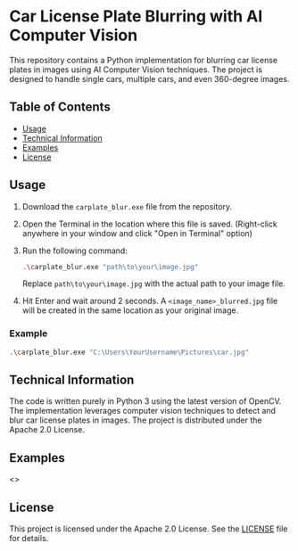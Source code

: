 # Car License Plate Blurring with AI Computer Vision

This repository contains a Python implementation for blurring car license plates in images using AI Computer Vision techniques. The project is designed to handle single cars, multiple cars, and even 360-degree images.

## Table of Contents
- [Usage](#usage)
- [Technical Information](#technical-information)
- [Examples](#examples)
- [License](#license)

## Usage

1. Download the `carplate_blur.exe` file from the repository.

2. Open the Terminal in the location where this file is saved. (Right-click anywhere in your window and click "Open in Terminal" option)

3. Run the following command:

   ```bash
   .\carplate_blur.exe "path\to\your\image.jpg"
   ```

   Replace `path\to\your\image.jpg` with the actual path to your image file.

4. Hit Enter and wait around 2 seconds. A `<image_name>_blurred.jpg` file will be created in the same location as your original image.

### Example

```bash
.\carplate_blur.exe "C:\Users\YourUsername\Pictures\car.jpg"
```

## Technical Information

The code is written purely in Python 3 using the latest version of OpenCV. The implementation leverages computer vision techniques to detect and blur car license plates in images. The project is distributed under the Apache 2.0 License.

## Examples

<>

## License

This project is licensed under the Apache 2.0 License. See the [LICENSE](LICENSE) file for details.
